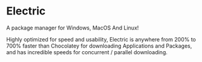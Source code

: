 # Electric
A package manager for Windows, MacOS And Linux!

Highly optimized for speed and usability, Electric is anywhere from 200% to 700% faster than Chocolatey for downloading Applications and Packages, and has incredible speeds for concurrent / parallel downloading.
